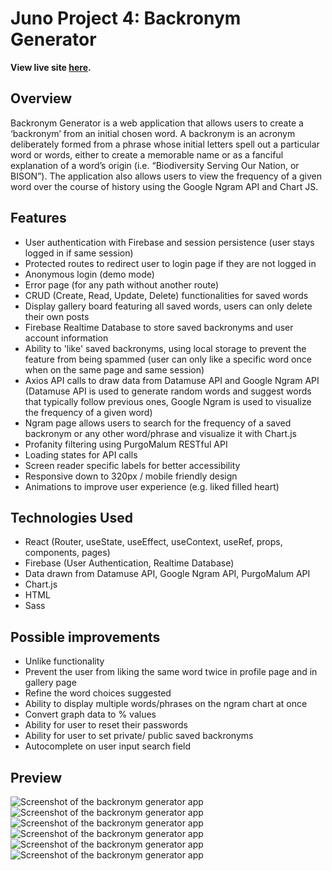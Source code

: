 # Juno Project 4: Backronym Generator

**View live site [here](https://backronymgen.netlify.app/).**

## Overview

Backronym Generator is a web application that allows users to create a ‘backronym’ from an initial chosen word. A backronym is an acronym deliberately formed from a phrase whose initial letters spell out a particular word or words, either to create a memorable name or as a fanciful explanation of a word’s origin (i.e. “Biodiversity Serving Our Nation, or BISON”). The application also allows users to view the frequency of a given word over the course of history using the Google Ngram API and Chart JS.

## Features

- User authentication with Firebase and session persistence (user stays logged in if same session)
- Protected routes to redirect user to login page if they are not logged in
- Anonymous login (demo mode)
- Error page (for any path without another route)
- CRUD (Create, Read, Update, Delete) functionalities for saved words
- Display gallery board featuring all saved words, users can only delete their own posts
- Firebase Realtime Database to store saved backronyms and user account information
- Ability to 'like' saved backronyms, using local storage to prevent the feature from being spammed (user can only like a specific word once when on the same page and same session)
- Axios API calls to draw data from Datamuse API and Google Ngram API (Datamuse API is used to generate random words and suggest words that typically follow previous ones, Google Ngram is used to visualize the frequency of a given word)
- Ngram page allows users to search for the frequency of a saved backronym or any other word/phrase and visualize it with Chart.js
- Profanity filtering using PurgoMalum RESTful API
- Loading states for API calls
- Screen reader specific labels for better accessibility
- Responsive down to 320px / mobile friendly design
- Animations to improve user experience (e.g. liked filled heart)

## Technologies Used

- React (Router, useState, useEffect, useContext, useRef, props, components, pages)
- Firebase (User Authentication, Realtime Database)
- Data drawn from Datamuse API, Google Ngram API, PurgoMalum API
- Chart.js
- HTML
- Sass

## Possible improvements

- Unlike functionality
- Prevent the user from liking the same word twice in profile page and in gallery page
- Refine the word choices suggested
- Ability to display multiple words/phrases on the ngram chart at once
- Convert graph data to % values
- Ability for user to reset their passwords
- Ability for user to set private/ public saved backronyms
- Autocomplete on user input search field

## Preview

![Screenshot of the backronym generator app](./assets/screenshots/home.jpg 'Home Page')
![Screenshot of the backronym generator app](./assets/screenshots/gallery.jpg 'Gallery Page')
![Screenshot of the backronym generator app](./assets/screenshots/ngram-page.jpg 'Ngram Page')
![Screenshot of the backronym generator app](./assets/screenshots/profile.jpg 'Profile Page')
![Screenshot of the backronym generator app](./assets/screenshots/login.jpg 'Login Page')
![Screenshot of the backronym generator app](./assets/screenshots/error.jpg 'Error Page')
